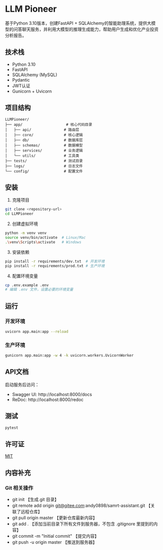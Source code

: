 # LLM Pioneer

基于Python 3.10版本，创建FastAPI + SQLAlchemy的智能助理系统，提供大模型的问答聊天服务，并利用大模型的推理生成能力，帮助用户生成和优化产业投资分析报告。

## 技术栈

- Python 3.10
- FastAPI
- SQLAlchemy (MySQL)
- Pydantic
- JWT认证
- Gunicorn + Uvicorn

## 项目结构

```
LLMPioneer/
├── app/                    # 核心代码目录
│   ├── api/               # 路由层
│   ├── core/              # 核心逻辑
│   ├── db/                # 数据库层
│   ├── schemas/           # 数据模型
│   ├── services/          # 业务逻辑
│   └── utils/             # 工具类
├── tests/                 # 测试目录
├── logs/                  # 日志文件
└── config/                # 配置文件
```

## 安装

1. 克隆项目
```bash
git clone <repository-url>
cd LLMPioneer
```

2. 创建虚拟环境
```bash
python -m venv venv
source venv/bin/activate  # Linux/Mac
.\venv\Scripts\activate   # Windows
```

3. 安装依赖
```bash
pip install -r requirements/dev.txt  # 开发环境
pip install -r requirements/prod.txt # 生产环境
```

4. 配置环境变量
```bash
cp .env.example .env
# 编辑 .env 文件，设置必要的环境变量
```

## 运行

### 开发环境
```bash
uvicorn app.main:app --reload
```

### 生产环境
```bash
gunicorn app.main:app -w 4 -k uvicorn.workers.UvicornWorker
```

## API文档

启动服务后访问：
- Swagger UI: http://localhost:8000/docs
- ReDoc: http://localhost:8000/redoc

## 测试

```bash
pytest
```

## 许可证

[MIT](LICENSE) 

## 内容补充
### Git 相关操作
- git init 【生成.git 目录】
- git remote add origin git@gitee.com:andy0898/samrt-assistant.git  【关联了远程仓库】
- git pull origin master   【更新仓库最新内容】
- git add .    【添加当前目录下所有文件到服务器，不包含 .gitignore 里提到的内容】
- git commit -m "Initial commit"  【提交内容】
- git push -u origin master  【推送到服务器】